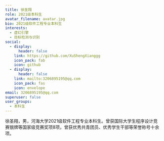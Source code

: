 ```yaml
---
title: 徐圣翔
role: 2021级本科生
avatar_filename: avatar.jpg
bio: 2021级软件工程专业本科生
interests:
  - 虚幻引擎
  - 目标检测与识别
social:
  - display:
      header: false
    link: https://github.com/XuShengXianggg
    icon_pack: fab
    icon: github
  - display:
      header: false
    link: mailto:3206895195@qq.com
    icon_pack: fas
    icon: envelope
email: 3206895195@qq.com
superuser: false
user_groups:
  - 本科生
---
```

徐圣翔，男，河海大学2021级软件工程专业本科生。曾获国际大学生程序设计竞赛银牌等国家级竞赛奖项8项，曾获优秀共青团员、优秀学生干部等荣誉称号十余项。
